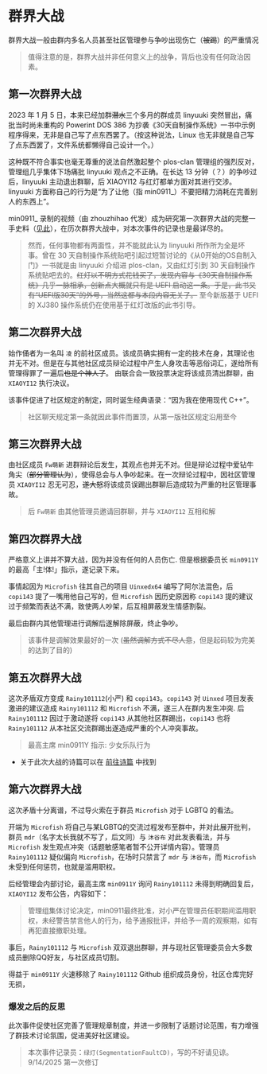 # 群界大战

群界大战一般由群内多名人员甚至社区管理参与争吵出现伤亡（~~被踢~~）的严重情况

> 值得注意的是，群界大战并非任何意义上的战争，背后也没有任何政治因素。

## 第一次群界大战

2023 年 1 月 5 日，本来已经加群~~潜水~~三个多月的群成员 linyuuki 突然冒出，痛批当时尚未重构的 Powerint DOS 386 为抄袭《30天自制操作系统》一书中示例程序得来，无非是自己写了点东西罢了。（按这种说法，Linux 也无非就是自己写了点东西罢了，文件系统都懒得自己设计一个。）

这种既不符合事实也毫无尊重的说法自然激起整个 plos-clan 管理组的强烈反对，管理组几乎集体下场痛批 linyuuki 观点之不正确。在长达 13 分钟（？）的争吵过后，linyuuki 主动退出群聊，后 XIAOYI12 与红灯都单方面对其进行交涉。linyuuki 方面称自己的行为是“为了让他（指 min0911_）不要把精力消耗在完善别人的东西上”。

min0911_ 录制的视频（由 zhouzhihao 代发）成为研究第一次群界大战的完整一手史料（[见此](https://www.bilibili.com/video/BV1UG4y157mS/?spm_id_from=333.999.0.0)），在历次群界大战中，对本次事件的记录也是最详尽的。

> 然而，任何事物都有两面性，并不能就此认为 linyuuki 所作所为全是坏事。曾在 30 天自制操作系统贴吧引起过短暂讨论的《从0开始的OS自制入门》一书就是由 linyuuki 介绍进 plos-clan，又由红灯引到 30 天自制操作系统贴吧去的。~~红灯以不明方式花钱买了，发现内容与《30天自制操作系统》几乎一脉相承，创新点大概就只有是 UEFI 启动这一条。于是，此书又有“UEFI版30天”的外号，当然这都与本段内容无关了。~~ 至今新版基于 UEFI 的 XJ380 操作系统仍在使用基于红灯改版的此书引导。

## 第二次群界大战

始作俑者为一名叫 `凌` 的前社区成员。该成员确实拥有一定的技术在身，其理论也并无不对。但是在与其他社区成员辩论过程中产生人身攻击等恶俗词汇，遂给所有管理得罪了一遍后~~也是个神人了~~。 由联合会一致投票决定将该成员清出群聊，由 `XIAOYI12` 执行决议。

该事件促进了社区规定的制定，同时诞生经典语录：“因为我在使用现代 C++”。

> 社区聊天规定第一条就因此事件而置顶，从第一版社区规定沿用至今

## 第三次群界大战

由社区成员 `Fw萌新` 进群辩论后发生，其观点也并无不对。但是辩论过程中爱钻牛角尖（~~部分管理认为~~），使得总会与人争吵起来。在一次辩论过程中，因社区管理员 `XIAOYI12` 忍无可忍，~~遂大怒~~将该成员误踢出群聊后造成较为严重的社区管理事故。

> 后 `Fw萌新` 由其他管理员邀请回群聊，并与 `XIAOYI12` 互相和解

## 第四次群界大战

严格意义上讲并不算大战，因为并没有任何的人员伤亡. 但是根据委员长 `min0911Y` 的最高「主!体!」指示，遂记录下来。

事情起因为 `Microfish` 往其自己的项目 `Uinxedx64` 编写了阿尔法混色，后 `copi143` 提了一嘴用他自己写的，但 `Microfish` 因历史原因称 `copi143` 提的建议过于频繁而表达不满，致使两人吵架，后互相屏蔽发生情感割裂。

最后由群内其他管理进行调解后遂解除屏蔽，终止争吵。

> 该事件是调解效果最好的一次 (~~虽然调解方式不尽人意~~，但是起码较为完美的达到了目的)

## 第五次群界大战

这次矛盾双方变成 `Rainy101112`(小严) 和 `copi143`。`copi143` 对 `Uinxed` 项目发表激进的建议造成 `Rainy101112` 和 `Microfish` 不满，遂三人在群内发生冲突. 后 `Rainy101112` 因过于激动遂将 `copi143` 从其他社区群踢出，`copi143` 也将 `Rainy101112` 从本社区交流群踢出遂造成严重的个人冲突事故。

> 最高主席 min0911Y 指示: 少女乐队行为

* 关于此次大战的诗篇可以在 [前往诗篇](https://files.plos-clan.org/novel) 中找到

## 第六次群界大战

这次矛盾十分离谱，不过导火索在于群员 `Microfish` 对于 LGBTQ 的看法。

开端为 `Microfish` 将自己与某LGBTQ的交流过程发布至群中，并对此展开批判，群员 `mdr`（名字太长我就不写了，后文同）与 `沐谷布` 对此发表看法，并与 `Microfish` 发生观点冲突（话题敏感笔者暂不公开详情内容）。管理员 `Rainy101112` 疑似偏向 `Microfish`，在场时只禁言了 `mdr` 与 `沐谷布`，而 `Microfish` 未受到任何惩罚，也就是滥用职权。

后经管理会内部讨论，最高主席 `min0911Y` 询问 `Rainy101112` 未得到明确回复后，`XIAOYI12` 发布公告，内容如下：

> 管理组集体讨论决定，min0911最终批准，对小严在管理员任职期间滥用职权，未经警告禁言他人的行为，给予通报批评，并给予一周的观察期，如有再犯直接撤职处理。

事后，`Rainy101112` 与 `Microfish` 双双退出群聊，并与现社区管理委员会大多数成员删除QQ好友，与社区成员切割。

得益于 `min0911Y` 火速移除了 `Rainy101112` Github 组织成员身份，社区仓库完好无损，


### 爆发之后的反思

此次事件促使社区完善了管理规章制度，并进一步限制了话题讨论范围，有力增强了群技术讨论氛围，促进美好社区建设。

> 本次事件记录员：`绿灯(SegmentationFaultCD)`，写的不好请见谅。
> 9/14/2025 第一次修订









